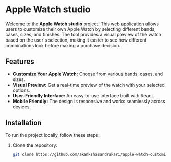 # Apple Watch studio

Welcome to the **Apple Watch studio** project! This web application allows users to customize their own Apple Watch by selecting different bands, cases, sizes, and finishes. The tool provides a visual preview of the watch based on the user's selection, making it easier to see how different combinations look before making a purchase decision.

## Features

- **Customize Your Apple Watch:** Choose from various bands, cases, and sizes.
- **Visual Preview:** Get a real-time preview of the watch with your selected options.
- **User-Friendly Interface:** An easy-to-use interface built with React.
- **Mobile Friendly:** The design is responsive and works seamlessly across devices.

## Installation

To run the project locally, follow these steps:

1. Clone the repository:
   ```bash
   git clone https://github.com/akankshasandrakari/apple-watch-customizer.git
   ```
